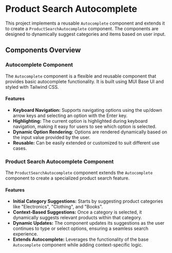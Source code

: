 # Product Search Autocomplete

This project implements a reusable `Autocomplete` component and extends it to create a `ProductSearchAutocomplete` component. The components are designed to dynamically suggest categories and items based on user input.

## Components Overview

### Autocomplete Component

The `Autocomplete` component is a flexible and reusable component that provides basic autocomplete functionality. It is built using MUI Base UI and styled with Tailwind CSS.

#### Features

- **Keyboard Navigation:** Supports navigating options using the up/down arrow keys and selecting an option with the Enter key.
- **Highlighting:** The current option is highlighted during keyboard navigation, making it easy for users to see which option is selected.
- **Dynamic Option Rendering:** Options are rendered dynamically based on the input value provided by the user.
- **Reusable:** Can be easily extended or customized to suit different use cases.

### Product Search Autocomplete Component

The `ProductSearchAutocomplete` component extends the `Autocomplete` component to create a specialized product search feature.

#### Features

- **Initial Category Suggestions:** Starts by suggesting product categories like "Electronics", "Clothing", and "Books".
- **Context-Based Suggestions:** Once a category is selected, it dynamically suggests relevant products within that category.
- **Dynamic Updates:** The component updates its suggestions as the user continues to type or select options, ensuring a seamless search experience.
- **Extends Autocomplete:** Leverages the functionality of the base `Autocomplete` component while adding context-specific logic.
